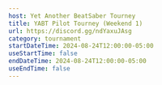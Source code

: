 ```yaml
---
host: Yet Another BeatSaber Tourney
title: YABT Pilot Tourney (Weekend 1)
url: https://discord.gg/ndYaxuJAsg
category: tournament
startDateTime: 2024-08-24T12:00:00-05:00
useStartTime: false
endDateTime: 2024-08-24T12:00:00-05:00
useEndTime: false
---
```

